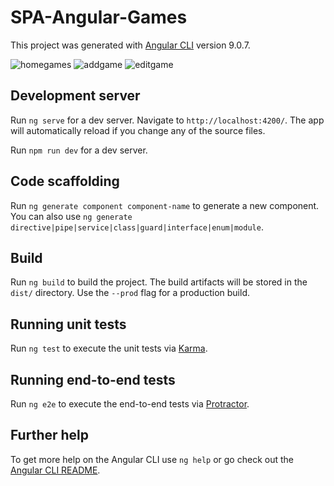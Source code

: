# SPA-Angular-Games

This project was generated with [Angular CLI](https://github.com/angular/angular-cli) version 9.0.7.

![homegames](https://user-images.githubusercontent.com/62894322/87212101-2b72b280-c2f3-11ea-9b9c-aad3d31b98af.png)
![addgame](https://user-images.githubusercontent.com/62894322/87212111-34fc1a80-c2f3-11ea-92af-58664988d11a.png)
![editgame](https://user-images.githubusercontent.com/62894322/87212116-39283800-c2f3-11ea-8ebf-39375e9d33ae.png)

## Development server

Run `ng serve` for a dev server. Navigate to `http://localhost:4200/`. The app will automatically reload if you change any of the source files.

Run `npm run dev` for a dev server.

## Code scaffolding

Run `ng generate component component-name` to generate a new component. You can also use `ng generate directive|pipe|service|class|guard|interface|enum|module`.

## Build

Run `ng build` to build the project. The build artifacts will be stored in the `dist/` directory. Use the `--prod` flag for a production build.

## Running unit tests

Run `ng test` to execute the unit tests via [Karma](https://karma-runner.github.io).

## Running end-to-end tests

Run `ng e2e` to execute the end-to-end tests via [Protractor](http://www.protractortest.org/).

## Further help

To get more help on the Angular CLI use `ng help` or go check out the [Angular CLI README](https://github.com/angular/angular-cli/blob/master/README.md).
